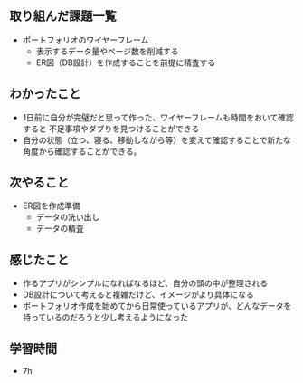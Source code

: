 ## 取り組んだ課題一覧

- ポートフォリオのワイヤーフレーム
    - 表示するデータ量やページ数を削減する
    - ER図（DB設計）を作成することを前提に精査する

## わかったこと

- 1日前に自分が完璧だと思って作った、ワイヤーフレームも時間をおいて確認すると
不足事項やダブりを見つけることができる
- 自分の状態（立つ、寝る、移動しながら等）を変えて確認することで新たな角度から確認することができる。

## 次やること

- ER図を作成準備
    - データの洗い出し
    - データの精査

## 感じたこと

- 作るアプリがシンプルになればなるほど、自分の頭の中が整理される
- DB設計について考えると複雑だけど、イメージがより具体になる
- ポートフォリオ作成を始めてから日常使っているアプリが、どんなデータを持っているのだろうと少し考えるようになった

## 学習時間

- 7h